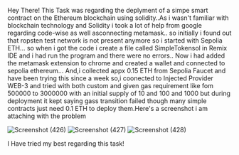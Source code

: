 Hey There!
This Task was regarding the deplyment of a simpe smart contract on the Ethereum blockchain using solidity..As i wasn't familiar with blockchain technology and Solidity i took a lot of help from google regarding code-wise as well asconnecting metamask..
so initially i found out that ropsten test network is not present anymore so i started with Sepolia ETH...
so when i got the code i create a file called SimpleTokensol in Remix IDE and i had run the program and there were no errors..
Now i had added the metamask extension to chrome and created a wallet and connected to sepolia ethereum...
And,i collected appx 0.15 ETH from Sepolia Faucet and have been trying this since a week
so,i coonected to Injected Provider WEB-3 and tried with both custom and given gas requirement like fom 500000 to 3000000 with an initial supply of 10 and 100 and 1000  but during deployment it kept saying gass transition failed though many simple contracts just need 0.1 ETH to deploy them.Here's a screenshot i am attaching with the problem


![Screenshot (426)](https://github.com/user-attachments/assets/13a0049d-a210-4bb4-9af4-8e15e6940d16)
![Screenshot (427)](https://github.com/user-attachments/assets/0fa9f36c-8fd4-4a40-ab63-9871b80216f0)
![Screenshot (428)](https://github.com/user-attachments/assets/7596037b-d074-4258-99b3-b607def4218e)

I Have tried my best regarding this task!
